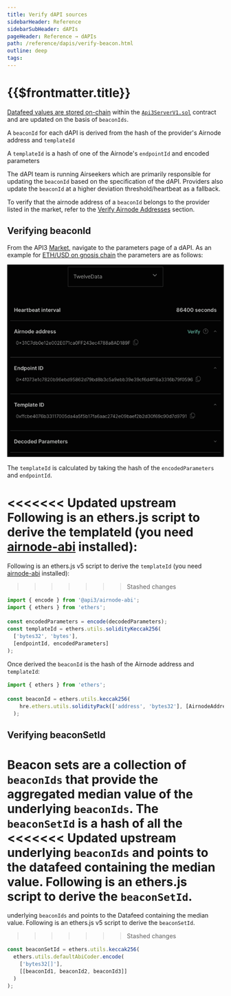 ```yaml
---
title: Verify dAPI sources
sidebarHeader: Reference
sidebarSubHeader: dAPIs
pageHeader: Reference → dAPIs
path: /reference/dapis/verify-beacon.html
outline: deep
tags:
---
```


<PageHeader/>

<SearchHighlight/>

<FlexStartTag/>

# {{$frontmatter.title}}

[Datafeed values are stored on-chain](/reference/dapis/understand/#data-feeds-values-stored-on-chain)
within the
[`Api3ServerV1.sol`<ExternalLinkImage/>](https://github.com/api3dao/airnode-protocol-v1/tree/79b509f0e88a96fa4ea3cd576685051d37c9a504/contracts/api3-server-v1)
contract and are updated on the basis of `beaconIds`.

A `beaconId` for each dAPI is derived from the hash of the provider's Airnode
address and `templateId`

A `templateId` is a hash of one of the Airnode's `endpointId` and encoded
parameters

The dAPI team is running Airseekers which are primarily responsible for updating
the `beaconId` based on the specification of the dAPI. Providers also update the
`beaconId` at a higher deviation threshold/heartbeat as a fallback.

To verify that the airnode address of a `beaconId` belongs to the provider listed
in the market, refer to the
[Verify Airnode Addresses](/reference/airnode/latest/developers/verify-airnode-addresses.md)
section.

## Verifying beaconId

From the API3 [Market<externalLinkImage/>](https://market.api3.org/dapis),
navigate to the parameters page of a dAPI. As an example for
[ETH/USD on gnosis chain<externalLinkImage/>](https://market.api3.org/dapis/gnosis/ETH-USD/parameters)
the parameters are as follows:

<img src="./assets/images/dapi-parameters.png"/>

The `templateId` is calculated by taking the hash of the `encodedParameters` and
`endpointId`.

<<<<<<< Updated upstream
Following is an ethers.js script to derive the templateId (you need
[airnode-abi](/reference/airnode/latest/packages/airnode-abi.md) installed):
=======
Following is an ethers.js v5 script to derive the `templateId` (you need
[airnode-abi](../airnode/latest/packages/airnode-abi.md) installed):
>>>>>>> Stashed changes

```javascript
import { encode } from '@api3/airnode-abi';
import { ethers } from 'ethers';

const encodedParameters = encode(decodedParameters);
const templateId = ethers.utils.solidityKeccak256(
  ['bytes32', 'bytes'],
  [endpointId, encodedParameters]
);
```

Once derived the `beaconId` is the hash of the Airnode address and `templateId`:

```javascript
import { ethers } from 'ethers';

const beaconId = ethers.utils.keccak256(
    hre.ethers.utils.solidityPack(['address', 'bytes32'], [AirnodeAddress, templateId])
  );
```

## Verifying beaconSetId

Beacon sets are a collection of `beaconIds` that provide the aggregated median
value of the underlying `beaconIds`. The `beaconSetId` is a hash of all the
<<<<<<< Updated upstream
underlying `beaconIds` and points to the datafeed containing the median value.
Following is an ethers.js script to derive the `beaconSetId`.
=======
underlying `beaconIds` and points to the Datafeed containing the median value.
Following is an ethers.js v5 script to derive the `beaconSetId`.
>>>>>>> Stashed changes

```javascript
const beaconSetId = ethers.utils.keccak256(
  ethers.utils.defaultAbiCoder.encode(
    ['bytes32[]'],
    [[beaconId1, beaconId2, beaconId3]]
  )
);
```

<FlexEndTag/>
